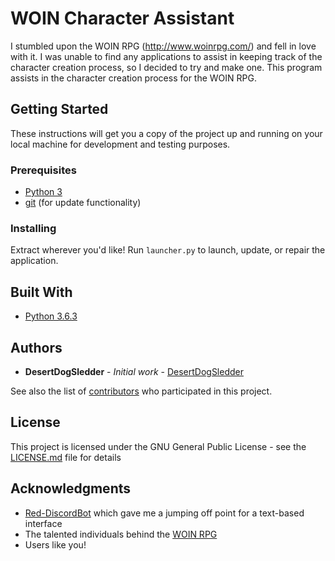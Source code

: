 # WOIN Character Assistant

I stumbled upon the WOIN RPG (http://www.woinrpg.com/) and fell in love with it.  I was unable to find any applications to assist in keeping track of the character creation process, so I decided to try and make one.  This program assists in the character creation process for the WOIN RPG.

## Getting Started

These instructions will get you a copy of the project up and running on your local machine for development and testing purposes.

### Prerequisites

* [Python 3](https://www.python.org/)
* [git](https://git-scm.com/downloads) (for update functionality)


### Installing

Extract wherever you'd like!
Run `launcher.py` to launch, update, or repair the application.


## Built With

* [Python 3.6.3](https://www.python.org/)

## Authors

* **DesertDogSledder** - *Initial work* - [DesertDogSledder](https://github.com/DesertDogSledder)

See also the list of [contributors](https://github.com/DesertDogSledder/wca/contributors) who participated in this project.

## License

This project is licensed under the GNU General Public License - see the [LICENSE.md](LICENSE.md) file for details

## Acknowledgments

* [Red-DiscordBot](https://github.com/Cog-Creators/Red-DiscordBot) which gave me a jumping off point for a text-based interface
* The talented individuals behind the [WOIN RPG](http://www.woinrpg.com/)
* Users like you!
